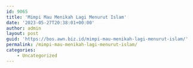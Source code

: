 ```yaml
---
id: 9065
title: 'Mimpi Mau Menikah Lagi Menurut Islam'
date: '2023-05-27T20:38:01+00:00'
author: admin
layout: post
guid: 'https://bos.awn.biz.id/mimpi-mau-menikah-lagi-menurut-islam/'
permalink: /mimpi-mau-menikah-lagi-menurut-islam/
categories:
    - Uncategorized
---
```


